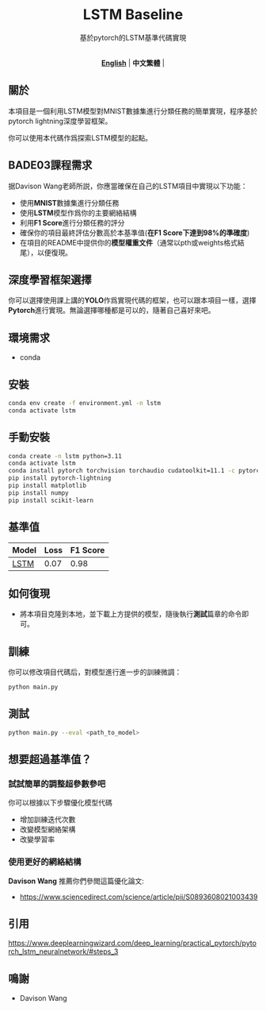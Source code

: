 <div align="center">
<h1>LSTM Baseline</h1>
基於pytorch的LSTM基準代碼實現
<br>
<br>
  
[**English**](README.md) | **中文繁體** |
</div>

## 關於
本項目是一個利用LSTM模型對MNIST數據集進行分類任務的簡單實現，程序基於pytorch lightning深度學習框架。

你可以使用本代碼作爲探索LSTM模型的起點。
## BADE03課程需求
据Davison Wang老師所説，你應當確保在自己的LSTM項目中實現以下功能：

- 使用**MNIST**數據集進行分類任務
- 使用**LSTM**模型作爲你的主要網絡結構
- 利用**F1 Score**進行分類任務的評分
- 確保你的項目最終評估分數高於本基準值(**在F1 Score下達到98%的準確度**)
- 在項目的README中提供你的**模型權重文件**（通常以pth或weights格式結尾），以便復現。
## 深度學習框架選擇
你可以選擇使用課上講的**YOLO**作爲實現代碼的框架，也可以跟本項目一樣，選擇**Pytorch**進行實現。無論選擇哪種都是可以的，隨著自己喜好來吧。

## 環境需求
- conda
## 安裝
```bash	
conda env create -f environment.yml -n lstm
conda activate lstm
```
## 手動安裝
```bash
conda create -n lstm python=3.11
conda activate lstm
conda install pytorch torchvision torchaudio cudatoolkit=11.1 -c pytorch -c nvidia
pip install pytorch-lightning
pip install matplotlib
pip install numpy
pip install scikit-learn
```
## 基準值
| Model | Loss | F1 Score |
|-------|------|----------|
| [LSTM](https://studentmust-my.sharepoint.com/:u:/g/personal/1220026920_student_must_edu_mo/EcdJZfFRcLtKmeNzTLwOjEwBh8uUJlxxqtGHTzlXxPMynw?e=EYJQQq)  | 0.07 | 0.98     |
## 如何復現
- 將本項目克隆到本地，並下載上方提供的模型，隨後執行**測試**篇章的命令即可。
## 訓練
你可以修改項目代碼后，對模型進行進一步的訓練微調：
```bash
python main.py
```
## 測試
```bash
python main.py --eval <path_to_model>
```
## 想要超過基準值？
### 試試簡單的調整超參數參吧
你可以根據以下步驟優化模型代碼

- 增加訓練迭代次數
- 改變模型網絡架構
- 改變學習率
### 使用更好的網絡結構
**Davison Wang** 推薦你們參閲這篇優化論文:
- https://www.sciencedirect.com/science/article/pii/S0893608021003439
## 引用
https://www.deeplearningwizard.com/deep_learning/practical_pytorch/pytorch_lstm_neuralnetwork/#steps_3

## 鳴謝
- Davison Wang
